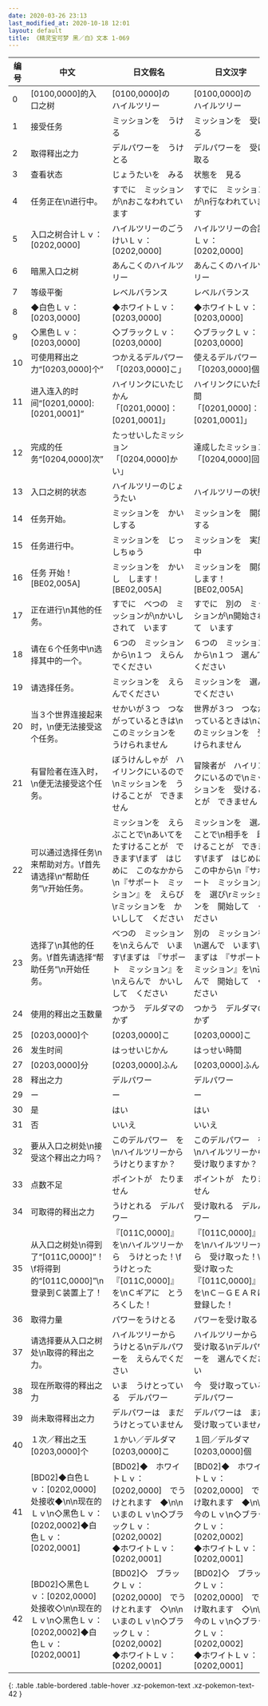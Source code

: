 ```yaml
---
date: 2020-03-26 23:13
last_modified_at: 2020-10-18 12:01
layout: default
title: 《精灵宝可梦 黑／白》文本 1-069
---
```

| 编号 | 中文 | 日文假名 | 日文汉字 |
| ---- | ---- | ---- | --- |
| 0 | [0100,0000]的入口之树 | [0100,0000]の　ハイルツリー | [0100,0000]の　ハイルツリー |
| 1 | 接受任务 | ミッションを　うける | ミッションを　受ける |
| 2 | 取得释出之力 | デルパワーを　うけとる | デルパワーを　受け取る |
| 3 | 查看状态 | じょうたいを　みる | 状態を　見る |
| 4 | 任务正在\n进行中。 | すでに　ミッションが\nおこなわれています | すでに　ミッションが\n行なわれています |
| 5 | 入口之树合计Ｌｖ：[0202,0000] | ハイルツリーのごうけいＬｖ：　[0202,0000] | ハイルツリーの合計Ｌｖ：　[0202,0000] |
| 6 | 暗黑入口之树 | あんこくのハイルツリー | あんこくのハイルツリー |
| 7 | 等级平衡 | レベルバランス | レベルバランス |
| 8 | ◆白色Ｌｖ：[0203,0000] | ◆ホワイトＬｖ：　[0203,0000] | ◆ホワイトＬｖ：　[0203,0000] |
| 9 | ◇黑色Ｌｖ：[0203,0000] | ◇ブラックＬｖ：　[0203,0000] | ◇ブラックＬｖ：　[0203,0000] |
| 10 | 可使用释出之力“[0203,0000]个” | つかえるデルパワー　　「[0203,0000]こ」 | 使えるデルパワー　　「[0203,0000]個」 |
| 11 | 进入连入的时间“[0201,0000]:[0201,0001]” | ハイリンクにいたじかん　　「[0201,0000]：[0201,0001]」 | ハイリンクにいた時間　　「[0201,0000]：[0201,0001]」 |
| 12 | 完成的任务“[0204,0000]次” | たっせいしたミッション　　「[0204,0000]かい」 | 達成したミッション　　「[0204,0000]回」 |
| 13 | 入口之树的状态 | ハイルツリーのじょうたい | ハイルツリーの状態 |
| 14 | 任务开始。 | ミッションを　かいしする | ミッションを　開始する |
| 15 | 任务进行中。 | ミッションを　じっしちゅう | ミッションを　実施中 |
| 16 | 任务 开始！[BE02,005A] | ミッションを　かいし　します！[BE02,005A] | ミッションを　開始します！[BE02,005A] |
| 17 | 正在进行\n其他的任务。 | すでに　べつの　ミッションが\nかいしされて　います | すでに　別の　ミッションが\n開始されて　います |
| 18 | 请在６个任务中\n选择其中的一个。 | ６つの　ミッションから\n１つ　えらんでください | ６つの　ミッションから\n１つ　選んでください |
| 19 | 请选择任务。 | ミッションを　えらんでください | ミッションを　選んでください |
| 20 | 当３个世界连接起来时，\n便无法接受这个任务。 | せかいが３つ　つながっているときは\nこのミッションを　うけられません | 世界が３つ　つながっているときは\nこのミッションを　受けられません |
| 21 | 有冒险者在连入时，\n便无法接受这个任务。 | ぼうけんしゃが　ハイリンクにいるので\nミッションを　うけることが　できません | 冒険者が　ハイリンクにいるので\nミッションを　受けることが　できません |
| 22 | 可以通过选择任务\n来帮助对方。\f首先请选择\n“帮助任务”\r开始任务。 | ミッションを　えらぶことで\nあいてを　たすけることが　できます\fまず　はじめに　このなかから\n『サポート　ミッション』を　えらび\rミッションを　かいしして　ください | ミッションを　選ぶことで\n相手を　助けることが　できます\fまず　はじめに　この中から\n『サポート　ミッション』を　選び\rミッションを　開始して　ください |
| 23 | 选择了\n其他的任务。\f首先请选择“帮助任务”\n开始任务。 | べつの　ミッションを\nえらんで　います\fまずは　『サポート　ミッション』を\nえらんで　かいしして　ください | 別の　ミッションを\n選んで　います\fまずは　『サポート　ミッション』を\n選んで　開始して　ください |
| 24 | 使用的释出之玉数量 | つかう　デルダマの　かず | つかう　デルダマの　かず |
| 25 | [0203,0000]个 | [0203,0000]こ | [0203,0000]こ |
| 26 | 发生时间 | はっせいじかん | はっせい時間 |
| 27 | [0203,0000]分 | [0203,0000]ふん | [0203,0000]ふん |
| 28 | 释出之力 | デルパワー | デルパワー |
| 29 | ー | ー | ー |
| 30 | 是 | はい | はい |
| 31 | 否 | いいえ | いいえ |
| 32 | 要从入口之树处\n接受这个释出之力吗？ | このデルパワー　を\nハイルツリーから　うけとりますか？ | このデルパワー　を\nハイルツリーから　受け取りますか？ |
| 33 | 点数不足 | ポイントが　たりません | ポイントが　たりません |
| 34 | 可取得的释出之力 | うけとれる　デルパワー | 受け取れる　デルパワー |
| 35 | 从入口之树处\n得到了“[011C,0000]”！\f将得到的“[011C,0000]”\n登录到Ｃ装置上了！ | 『[011C,0000]』　を\nハイルツリーから　うけとった！\fうけとった『[011C,0000]』を\nＣギアに　とうろくした！ | 『[011C,0000]』　を\nハイルツリーから　受け取った！\f受け取った『[011C,0000]』を\nＣ－ＧＥＡＲに　登録した！ |
| 36 | 取得力量 | パワーをうけとる | パワーを受け取る |
| 37 | 请选择要从入口之树处\n取得的释出之力。 | ハイルツリーから　うけとる\nデルパワーを　えらんでください | ハイルツリーから　受け取る\nデルパワーを　選んでください |
| 38 | 现在所取得的释出之力 | いま　うけとっている　デルパワー | 今　受け取っている　デルパワー |
| 39 | 尚未取得释出之力 | デルパワーは　まだ　うけとっていません | デルパワーは　まだ　受け取っていません |
| 40 | １次／释出之玉[0203,0000]个 | １かい／デルダマ[0203,0000]こ | １回／デルダマ[0203,0000]個 |
| 41 | [BD02]◆白色Ｌｖ：[0202,0000]处接收◆\n\n现在的Ｌｖ\n◇黑色Ｌｖ：[0202,0002]◆白色Ｌｖ：[0202,0001] | [BD02]◆　ホワイトＬｖ：[0202,0000]　でうけとれます　◆\n\nいまのＬｖ\n◇ブラックＬｖ：[0202,0002]　　　◆ホワイトＬｖ：[0202,0001] | [BD02]◆　ホワイトＬｖ：[0202,0000]　で受け取れます　◆\n\n今のＬｖ\n◇ブラックＬｖ：[0202,0002]　　　◆ホワイトＬｖ：[0202,0001] |
| 42 | [BD02]◇黑色Ｌｖ：[0202,0000]处接收◇\n\n现在的Ｌｖ\n◇黑色Ｌｖ：[0202,0002]◆白色Ｌｖ：[0202,0001] | [BD02]◇　ブラックＬｖ：[0202,0000]　でうけとれます　◇\n\nいまのＬｖ\n◇ブラックＬｖ：[0202,0002]　　　◆ホワイトＬｖ：[0202,0001] | [BD02]◇　ブラックＬｖ：[0202,0000]　で受け取れます　◇\n\n今のＬｖ\n◇ブラックＬｖ：[0202,0002]　　　◆ホワイトＬｖ：[0202,0001] |
{: .table .table-bordered .table-hover .xz-pokemon-text .xz-pokemon-text-42 }